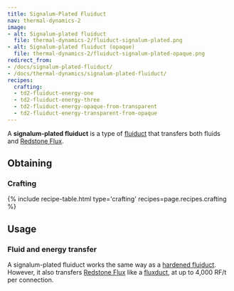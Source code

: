 ```yaml
---
title: Signalum-Plated Fluiduct
nav: thermal-dynamics-2
image:
- alt: Signalum-plated fluiduct
  file: thermal-dynamics-2/fluiduct-signalum-plated.png
- alt: Signalum-plated fluiduct (opaque)
  file: thermal-dynamics-2/fluiduct-signalum-plated-opaque.png
redirect_from:
- /docs/signalum-plated-fluiduct/
- /docs/thermal-dynamics/signalum-plated-fluiduct/
recipes:
  crafting:
  - td2-fluiduct-energy-one
  - td2-fluiduct-energy-three
  - td2-fluiduct-energy-opaque-from-transparent
  - td2-fluiduct-energy-transparent-from-opaque
---
```


A **signalum-plated fluiduct** is a type of [fluiduct](/docs/thermal-dynamics-2/fluiduct/) that
transfers both fluids and [Redstone Flux](/docs/redstone-flux/).


Obtaining
---------

### Crafting
{% include recipe-table.html type='crafting' recipes=page.recipes.crafting %}


Usage
-----

### Fluid and energy transfer
A signalum-plated fluiduct works the same way as a [hardened
fluiduct](/docs/thermal-dynamics-2/hardened-fluiduct/). However, it also transfers [Redstone
Flux](/docs/redstone-flux/) like a [fluxduct](/docs/thermal-dynamics-2/fluxducts/), at up to 4,000
RF/t per connection.
